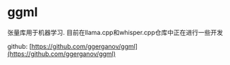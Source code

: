 # ggml

张量库用于机器学习. 目前在llama.cpp和whisper.cpp仓库中正在进行一些开发

github: [https://github.com/ggerganov/ggml](https://github.com/ggerganov/ggml)